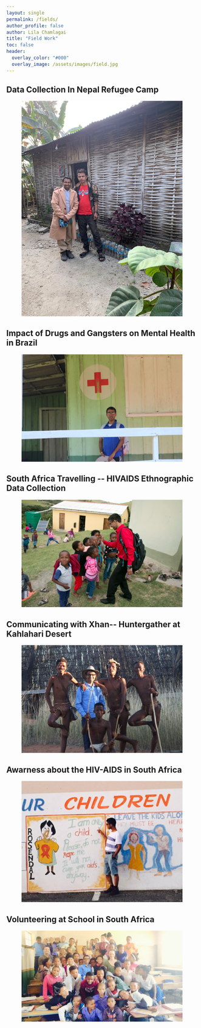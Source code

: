 ```yaml
---
layout: single 
permalink: /fields/
author_profile: false
author: Lila Chamlagai
title: "Field Work"
toc: false
header:
  overlay_color: "#000"
  overlay_image: /assets/images/field.jpg
---
```

## Data Collection In Nepal Refugee Camp

<figure> <img src="/assets/images/fig1.JPG">
<figcaption> </figcaption> </figure>
  
## Impact of Drugs and Gangsters on Mental Health in Brazil

<figure> <img src="/assets/images/fig2.JPG">
<figcaption> </figcaption> </figure>

## South Africa Travelling -- HIVAIDS Ethnographic Data Collection

<figure> <img src="/assets/images/fig3.JPG">
<figcaption> </figcaption> </figure>

## Communicating with Xhan-- Huntergather at Kahlahari Desert 

<figure> <img src="/assets/images/fig4.JPG">
<figcaption> </figcaption> </figure>

## Awarness about the HIV-AIDS in South Africa 

<figure> <img src="/assets/images/fig5.JPG">
<figcaption> </figcaption> </figure>

## Volunteering at School in South Africa 

<figure> <img src="/assets/images/fig6.JPG">
<figcaption> </figcaption> </figure>








